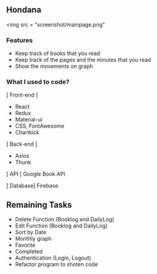 ## Hondana

<img src = "screenshot/mainpage.png"
### Features

- Keep track of books that you read
- Keep track of the pages and the minutes that you read
- Show the movements on graph

### What I used to code?

[ Front-end ]
- React
- Redux
- Material-ui
- CSS, FontAwesome
- Chartkick

[ Back-end ]
- Axios
- Thunk

[ API ]
Google Book API

[ Database]
Firebase

## Remaining Tasks

- Delete Function (Booklog and DailyLog)
- Edit Function (Booklog and DailyLog)
- Sort by Date
- Monthly graph
- Favorite
- Completed
- Authentication (Login, Logout)
- Refactor program to shoten code
